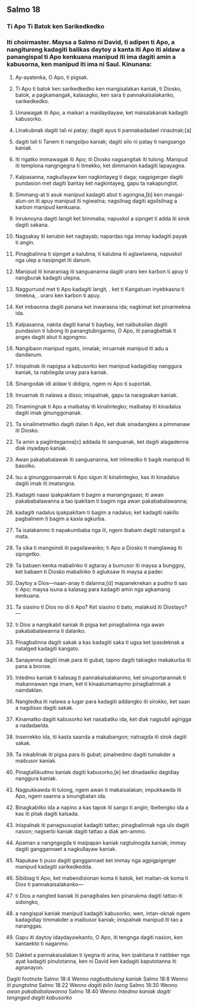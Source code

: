 Salmo 18
--------

### Ti Apo Ti Batok ken Sarikedkedko

### Iti choirmaster. Maysa a Salmo ni David, ti adipen ti Apo, a nangiturong kadagiti balikas daytoy a kanta iti Apo iti aldaw a panangispal ti Apo kenkuana manipud iti ima dagiti amin a kabusorna, ken manipud iti ima ni Saul. Kinunana:

1. Ay-ayatenka, O Apo, ti pigsak.
2. Ti Apo ti batok ken sarikedkedko ken mangisalakan kaniak, ti Diosko, batok, a pagkamangak, kalasagko, ken sara ti pannakaisalakanko, sarikedkedko.
3. Umawagak iti Apo, a maikari a maidaydayaw, ket maisalakanak kadagiti kabusorko.

4. Linakubnak dagiti tali ni patay;
   dagiti ayus ti pannakadadael rinautnak;[a]
5. dagiti tali ti Tanem ti nangsilpo kaniak;
   dagiti silo ni patay ti nangsango kaniak.

6. Iti rigatko immawagak iti Apo;
   iti Diosko nagsangitak iti tulong.
   Manipud iti templona nangngegna ti timekko, ket dimmanon kadagiti lapayagna.

7. Kalpasanna, nagkullayaw ken nagkintayeg ti daga;      nagpigerger dagiti pundasion met dagiti bantay
   ket nagkintayeg, gapu ta nakapungtot.
8. Simmang-at ti asuk manipud kadagiti abut ti agongna,[b]
   ken mangal-alun-on iti apuy manipud iti ngiwatna;
   nagsilnag dagiti agsilsilnag a karbon manipud kenkuana.
9. Inruknoyna dagiti langit ket bimmaba;
   napuskol a sipnget ti adda iti sirok dagiti sakana.
10. Nagsakay iti kerubin ket nagtayab;
    napardas nga immay kadagiti payak ti angin.
11. Pinagbalinna ti sipnget a kalubna, ti kalubna iti aglawlawna, napuskol nga ulep a nasipnget iti danum.
12. Manipud iti kinaraniag iti sanguananna
    dagiti uraro ken karbon ti apuy ti nangburak kadagiti ulepna.

13. Naggurruod met ti Apo kadagiti langit, .
    ket ti Kangatuan inyebkasna ti timekna, .
    uraro ken karbon ti apuy.
14. Ket imbaonna dagiti panana ket inwarasna ida;
    nagkimat ket pinarmekna ida.
15. Kalpasanna, nakita dagiti kanal ti baybay, ket naibuksilan dagiti pundasion ti lubong
    iti panangtubngarmo, O Apo, iti panagbettak ti anges dagiti abut ti agongmo.

16. Nangibaon manipud ngato, innalak;
    inruarnak manipud iti adu a dandanum.
17. Inispalnak iti napigsa a kabusorko
    ken manipud kadagidiay nanggura kaniak, ta nabilegda unay para kaniak.
18. Sinangodak idi aldaw ti didigra, ngem ni Apo ti suportak.
19. Inruarnak iti nalawa a disso;
    inispalnak, gapu ta naragsakan kaniak.

20. Tinamingnak ti Apo a maibatay iti kinalintegko;
    maibatay iti kinadalus dagiti imak ginunggonanak.
21. Ta sinalimetmetko dagiti dalan ti Apo, ket diak sinadangkes a pimmanaw iti Diosko.
22. Ta amin a paglinteganna[c] addada iti sanguanak, ket dagiti alagadenna diak inyadayo kaniak.
23. Awan pakababalawak iti sanguananna, ket inlimedko ti bagik manipud iti basolko.
24. Isu a ginunggonaannak ti Apo sigun iti kinalintegko, kas iti kinadalus dagiti imak iti imatangna.

25. Kadagiti naasi ipakpakitam ti bagim a manangngaasi;
    iti awan pakababalawanna a tao ipakitam ti bagim nga awan pakababalawanna;
26. kadagiti nadalus ipakpakitam ti bagim a nadalus;
    ket kadagiti nakillo pagbalinem ti bagim a kasla agkurba.
27. Ta isalakanmo ti napakumbaba nga ili, ngem ibabam dagiti natangsit a mata.
28. Ta sika ti mangsindi iti pagsilawanko;
    ti Apo a Diosko ti manglawag iti sipngetko.
29. Ta babaen kenka mabalinko ti agtaray a bumusor iti maysa a bunggoy, ket babaen ti Diosko mabalinko ti agluksaw iti maysa a pader.
30. Daytoy a Dios—naan-anay ti dalanna;[d]
    mapaneknekan a pudno ti sao ti Apo;
    maysa isuna a kalasag para kadagiti amin nga agkamang kenkuana.

31. Ta siasino ti Dios no di ti Apo?
    Ket siasino ti bato, malaksid iti Diostayo?—
32. ti Dios a nangikabil kaniak iti pigsa
    ket pinagbalinna nga awan pakababalawanna ti dalanko.
33. Pinagbalinna dagiti sakak a kas kadagiti saka ti ugsa
    ket ipasdeknak a natalged kadagiti kangato.
34. Sanayenna dagiti imak para iti gubat, tapno dagiti takiagko makakurba iti pana a bronse.
35. Intedmo kaniak ti kalasag ti pannakaisalakanmo, ket sinuportarannak ti makannawan nga imam, ket ti kinaalumamaymo pinagbalinnak a naindaklan.
36. Nangtedka iti nalawa a lugar para kadagiti addangko iti sirokko, ket saan a nagdisso dagiti sakak.
37. Kinamatko dagiti kabusorko ket nasabatko ida, ket diak nagsubli agingga a nadadaelda.
38. Inserrekko ida, iti kasta saanda a makabangon;
    natnagda iti sirok dagiti sakak.
39. Ta inkabilnak iti pigsa para iti gubat;
    pinalnedmo dagiti tumakder a maibusor kaniak.
40. Pinagtallikudmo kaniak dagiti kabusorko,[e] ket dinadaelko dagidiay nanggura kaniak.
41. Nagpukkawda iti tulong, ngem awan ti makaisalakan;
    impukkawda iti Apo, ngem saanna a sinungbatan ida.
42. Binagkabilko ida a napino a kas tapok iti sango ti angin;
    Ibellengko ida a kas iti pitak dagiti kalsada.

43. Inispalnak iti panagsusupiat kadagiti tattao;
    pinagbalinnak nga ulo dagiti nasion;
    nagserbi kaniak dagiti tattao a diak am-ammo.
44. Apaman a nangngegda ti maipapan kaniak nagtulnogda kaniak;
    immay dagiti ganggannaet a nagkullayaw kaniak.
45. Napukaw ti puso dagiti ganggannaet
    ket immay nga agpigpigerger manipud kadagiti sarikedkedda.

46. Sibibiag ti Apo, ket mabendisionan koma ti batok, ket maitan-ok koma ti Dios ti pannakaisalakanko—
47. ti Dios a nangted kaniak iti panagibales
    ken pinarukma dagiti tattao iti sidongko,
48. a nangispal kaniak manipud kadagiti kabusorko;
    wen, intan-oknak ngem kadagidiay timmakder a maibusor kaniak;
    inispalnak manipud iti tao a naranggas.

49. Gapu iti daytoy idaydayawkanto, O Apo, iti tengnga dagiti nasion, ken kantaekto ti naganmo.
50. Dakkel a pannakaisalakan ti iyegna iti arina, ken ipakitana ti natibker nga ayat kadagiti pinulotanna, ken ni David ken kadagiti kaputotanna iti agnanayon.

Dagiti footnote
Salmo 18:4 Wenno *nagbutbuteng kaniak*
Salmo 18:8 Wenno *iti pungtotna*
Salmo 18:22 Wenno *dagiti bilin laeng*
Salmo 18:30 Wenno *awan pakababalawanna*
Salmo 18:40 Wenno *Intedmo kaniak dagiti tengnged dagiti kabusorko*